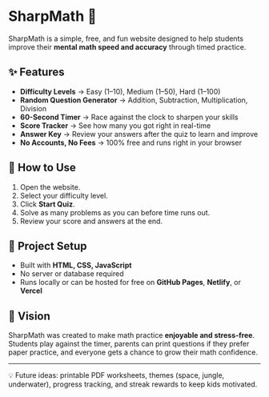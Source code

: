 # SharpMath 🧮

SharpMath is a simple, free, and fun website designed to help students improve their **mental math speed and accuracy** through timed practice.

## ✨ Features
- **Difficulty Levels** → Easy (1–10), Medium (1–50), Hard (1–100)
- **Random Question Generator** → Addition, Subtraction, Multiplication, Division
- **60-Second Timer** → Race against the clock to sharpen your skills
- **Score Tracker** → See how many you got right in real-time
- **Answer Key** → Review your answers after the quiz to learn and improve
- **No Accounts, No Fees** → 100% free and runs right in your browser

## 🚀 How to Use
1. Open the website.
2. Select your difficulty level.
3. Click **Start Quiz**.
4. Solve as many problems as you can before time runs out.
5. Review your score and answers at the end.

## 📂 Project Setup
- Built with **HTML, CSS, JavaScript**
- No server or database required
- Runs locally or can be hosted for free on **GitHub Pages**, **Netlify**, or **Vercel**

## 🎯 Vision
SharpMath was created to make math practice **enjoyable and stress-free**. Students play against the timer, parents can print questions if they prefer paper practice, and everyone gets a chance to grow their math confidence.

---

💡 Future ideas: printable PDF worksheets, themes (space, jungle, underwater), progress tracking, and streak rewards to keep kids motivated.
